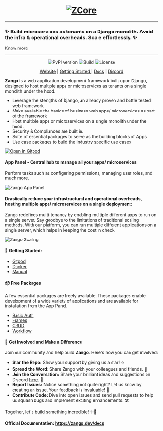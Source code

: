 <h1 align="center">
    <a target="_blank" href="https://www.zelthy.com/framework?referer=zelthy3-repo-landing"> 
        <img src="https://zelthy-dev-static.s3.ap-south-1.amazonaws.com/zango_logo_bk.svg" alt="ZCore" >
    </a>
</h1>

<hr>

### **✨ Build microservices as tenants on a Django monolith. Avoid the infra & operational overheads. Scale effortlessly. ✨** 
<a href="https://www.zango.dev/blog/architecting-microservices-as-a-tenant-on-a-monolith" target="_blank">Know more</a> 
<hr>  
<p align="center">
  <a href="#">
        <img alt="PyPI version" src="https://badge.fury.io/py/zango.svg"></a> 
  <a href="#">
      <img alt="Build" src="https://img.shields.io/github/actions/workflow/status/Healthlane-Technologies/zelthy3/docs.yml?branch=main"></a> 
  <a href="https://opensource.org/licenses/Apache-2.0" target="_blank">
      <img alt="License" src="https://img.shields.io/badge/License-Apache_2.0-blue.svg"> </a>
</p>

<p align="center">
  <a href="https://www.zango.dev" target="_blank">Website</a> |
  <a href="https://www.zango.dev/docs/category/getting-started" target="_blank">Getting Started </a>|
  <a href="https://zango.dev/docs" target="_blank">Docs</a> |
  <a href="https://discord.com/invite/WHvVjU23e7" target="_blank">Discord</a>
</p> 



**Zango** is a web application development framework built upon Django, designed to host multiple apps or microservices as tenants on a single monolith under the hood. 


- Leverage the stengths of Django, an already proven and battle tested web framework
- Make available the basics of business web apps/ microservices as part of the framework
- Host multiple apps or microservices on a single monolith under the hood.
- Security & Compliances are built in.
- Suite of essential packages to serve as the building blocks of Apps
- Use case packages to build the industry specific use cases

[![Open in Gitpod](https://gitpod.io/button/open-in-gitpod.svg)](https://gitpod.io/#https://github.com/Healthlane-Technologies/zelthy3-gitpod-sandbox-official/)


#### App Panel - Central hub to manage all your apps/ microservices
Perform tasks such as configuring permissions, managing user roles, and much more. 

![Zango App Panel](https://github.com/Healthlane-Technologies/zelthy3/assets/22682748/b593a821-ec1d-4082-a590-e5ed52cb0c28)

#### Drastically reduce your infrastructural and operational overheads, hosting multiple apps/ microservices on a single deployment:

Zango redefines multi-tenancy by enabling multiple different apps to run on a single server. Say goodbye to the limitations of traditional scaling methods. With our platform, you can run multiple different applications on a single server, which helps in keeping the cost in check.

![Zango Scaling](https://zelthy-initium-production-static.s3.amazonaws.com/static/zelthymain/react-images/cost-effective-scaling.svg)


####  🚀 Getting Started:
- [Gitpod](https://www.zango.dev/docs/core/getting-started/installing-zelthy/gitpod)
- [Docker](https://www.zango.dev/docs/core/getting-started/installing-zelthy/docker) 
- [Manual](https://www.zango.dev/docs/core/getting-started/installing-zelthy/manual)


#### 📦 Free Packages
A few essential packages are freely available. These packages enable development of a wide variety of applications and are available for installation from the App Panel.  
- [Basic Auth](https://www.zango.dev/docs/login/introduction)
- [Frames](https://www.zango.dev/docs/frame/introduction)
- [CRUD](https://www.zango.dev/docs/crud/introduction) 
- [Workflow](https://www.zango.dev/docs/workflow/overview)


#### 🌟 Get Involved and Make a Difference

Join our community and help build **Zango**. Here's how you can get involved:

- **Star the Repo:** Show your support by giving us a star! ⭐️
- **Spread the Word:** Share Zango with your colleagues and friends. 📣
- **Join the Conversation:** Share your brilliant ideas and suggestions on Discord [here](https://discord.com/invite/WHvVjU23e7). 💬
- **Report Issues:** Notice something not quite right? Let us know by creating an issue. Your feedback is invaluable! 🐛
- **Contribute Code:** Dive into open issues and send pull requests to help us squash bugs and implement exciting enhancements. 🛠️

Together, let's build something incredible! ✨🚀



#### Official Documentation: https://zango.dev/docs